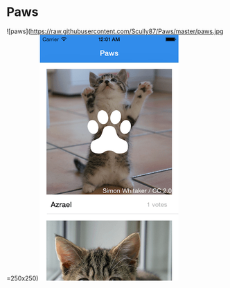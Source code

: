 # Paws
![paws](https://raw.githubusercontent.com/Scully87/Paws/master/paws.jpg    =250x250)
![paws1](https://raw.githubusercontent.com/Scully87/Paws/master/paws1.png)
